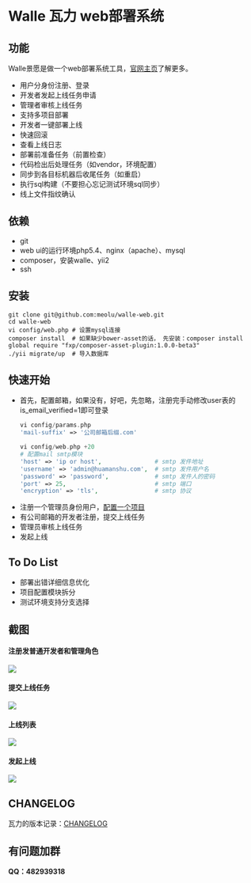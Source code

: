 Walle 瓦力 web部署系统
==========================

功能
---

Walle景愿是做一个web部署系统工具，[官网主页](http://www.huamanshu.com/walle.html)了解更多。

* 用户分身份注册、登录
* 开发者发起上线任务申请
* 管理者审核上线任务
* 支持多项目部署
* 开发者一键部署上线
* 快速回滚
* 查看上线日志
* 部署前准备任务（前置检查）
* 代码检出后处理任务（如vendor，环境配置）
* 同步到各目标机器后收尾任务（如重启）
* 执行sql构建（不要担心忘记测试环境sql同步）
* 线上文件指纹确认

依赖
---

* git
* web ui的运行环境php5.4、nginx（apache）、mysql
* composer，安装walle、yii2
* ssh

安装
----
```
git clone git@github.com:meolu/walle-web.git
cd walle-web
vi config/web.php # 设置mysql连接
composer install  # 如果缺少bower-asset的话， 先安装：composer install global require "fxp/composer-asset-plugin:1.0.0-beta3"
./yii migrate/up  # 导入数据库
```

快速开始
-------
* 首先，配置邮箱，如果没有，好吧，先忽略，注册完手动修改user表的is_email_verified=1即可登录
	```php
	vi config/params.php
	'mail-suffix' => '公司邮箱后缀.com' 

	vi config/web.php +20
	# 配置mail smtp模块
    'host' => 'ip or host',               # smtp 发件地址
    'username' => 'admin@huamanshu.com',  # smtp 发件用户名
    'password' => 'password',             # smtp 发件人的密码
    'port' => 25,                         # smtp 端口
    'encryption' => 'tls',                # smtp 协议
    ```
* 注册一个管理员身份用户，[配置一个项目](https://github.com/meolu/walle-web/blob/master/yml-config.md)
* 有公司邮箱的开发者注册，提交上线任务
* 管理员审核上线任务
* 发起上线


To Do List
----------

* 部署出错详细信息优化
* 项目配置模块拆分
* 测试环境支持分支选择

截图
---
#### 注册发普通开发者和管理角色
![](https://raw.github.com/meolu/walle-web/master/screenshots/login.png)

#### 提交上线任务
![](https://raw.github.com/meolu/walle-web/master/screenshots/walle.gif)

#### 上线列表
![](https://raw.github.com/meolu/walle-web/master/screenshots/task-list.png)

#### 发起上线
![](https://raw.github.com/meolu/walle-web/master/screenshots/deploy.png)

## CHANGELOG
瓦力的版本记录：[CHANGELOG](https://github.com/meolu/walle-web/blob/master/CHANGELOG.md)


## 有问题加群
**QQ：482939318**
